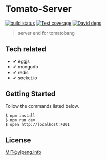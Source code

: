 # Tomato-Server
[![build status][travis-image]][travis-url]
[![Test coverage][codecov-image]][codecov-url]
[![David deps][david-image]][david-url]

[travis-image]: https://img.shields.io/travis/tomatobang/tomato-server.svg?style=flat-square
[travis-url]: https://travis-ci.org/tomatobang/tomato-server
[codecov-image]: https://codecov.io/github/tomatobang/tomato-server/coverage.svg?branch=master
[codecov-url]: https://codecov.io/github/tomatobang/tomato-server?branch=master
[david-image]: https://img.shields.io/david/tomatobang/tomato-server.svg?style=flat-square
[david-url]: https://david-dm.org/tomatobang/tomato-server

> server end for tomatobang 

## Tech related
* ✔︎ eggjs
* ✔︎ mongodb 
* ✔︎ redis
* ✔︎ socket.io 

## Getting Started

Follow the commands listed below.
```
$ npm install
$ npm run dev
$ open http://localhost:7001
```

## License
MIT@yipeng.info